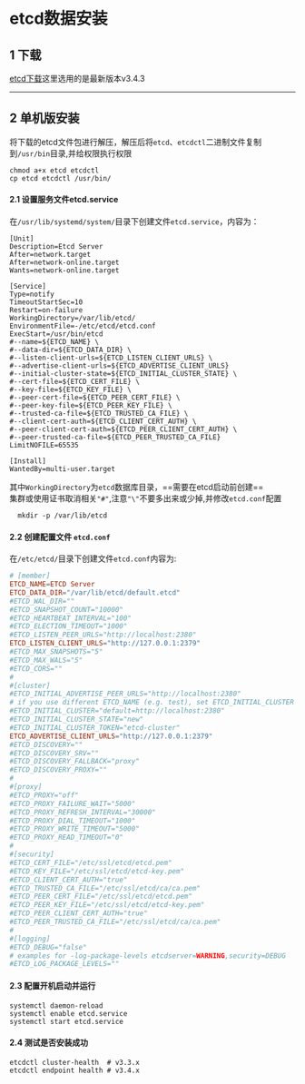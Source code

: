 
etcd数据安装
===

## 1 下载

[etcd下载](https://github.com/coreos/etcd/releases/)这里选用的是最新版本v3.4.3

---

## 2 单机版安装

将下载的etcd文件包进行解压，解压后将`etcd`、`etcdctl`二进制文件复制到`/usr/bin`目录,并给权限执行权限

```shell
chmod a+x etcd etcdctl
cp etcd etcdctl /usr/bin/
```

#### 2.1 设置服务文件etcd.service

在`/usr/lib/systemd/system/`目录下创建文件`etcd.service`，内容为：

```systemd
[Unit]
Description=Etcd Server
After=network.target
After=network-online.target
Wants=network-online.target

[Service]
Type=notify
TimeoutStartSec=10
Restart=on-failure
WorkingDirectory=/var/lib/etcd/
EnvironmentFile=-/etc/etcd/etcd.conf
ExecStart=/usr/bin/etcd
#--name=${ETCD_NAME} \
#--data-dir=${ETCD_DATA_DIR} \
#--listen-client-urls=${ETCD_LISTEN_CLIENT_URLS} \
#--advertise-client-urls=${ETCD_ADVERTISE_CLIENT_URLS}
#--initial-cluster-state=${ETCD_INITIAL_CLUSTER_STATE} \
#--cert-file=${ETCD_CERT_FILE} \
#--key-file=${ETCD_KEY_FILE} \
#--peer-cert-file=${ETCD_PEER_CERT_FILE} \
#--peer-key-file=${ETCD_PEER_KEY_FILE} \
#--trusted-ca-file=${ETCD_TRUSTED_CA_FILE} \
#--client-cert-auth=${ETCD_CLIENT_CERT_AUTH} \
#--peer-client-cert-auth=${ETCD_PEER_CLIENT_CERT_AUTH} \
#--peer-trusted-ca-file=${ETCD_PEER_TRUSTED_CA_FILE}
LimitNOFILE=65535

[Install]
WantedBy=multi-user.target
```

其中`WorkingDirectory`为`etcd`数据库目录，==需要在etcd启动前创建==  
集群或使用证书取消相关`"#"`,注意`"\"`不要多出来或少掉,并修改`etcd.conf`配置

```shell
  mkdir -p /var/lib/etcd
```

#### 2.2 创建配置文件 `etcd.conf`

在`/etc/etcd/`目录下创建文件`etcd.conf`内容为:

```conf
# [member]
ETCD_NAME=ETCD Server
ETCD_DATA_DIR="/var/lib/etcd/default.etcd"
#ETCD_WAL_DIR=""
#ETCD_SNAPSHOT_COUNT="10000"
#ETCD_HEARTBEAT_INTERVAL="100"
#ETCD_ELECTION_TIMEOUT="1000"
#ETCD_LISTEN_PEER_URLS="http://localhost:2380"
ETCD_LISTEN_CLIENT_URLS="http://127.0.0.1:2379"
#ETCD_MAX_SNAPSHOTS="5"
#ETCD_MAX_WALS="5"
#ETCD_CORS=""
#
#[cluster]
#ETCD_INITIAL_ADVERTISE_PEER_URLS="http://localhost:2380"
# if you use different ETCD_NAME (e.g. test), set ETCD_INITIAL_CLUSTER value for this name, i.e. "test=http://..."
#ETCD_INITIAL_CLUSTER="default=http://localhost:2380"
#ETCD_INITIAL_CLUSTER_STATE="new"
#ETCD_INITIAL_CLUSTER_TOKEN="etcd-cluster"
ETCD_ADVERTISE_CLIENT_URLS="http://127.0.0.1:2379"
#ETCD_DISCOVERY=""
#ETCD_DISCOVERY_SRV=""
#ETCD_DISCOVERY_FALLBACK="proxy"
#ETCD_DISCOVERY_PROXY=""
#
#[proxy]
#ETCD_PROXY="off"
#ETCD_PROXY_FAILURE_WAIT="5000"
#ETCD_PROXY_REFRESH_INTERVAL="30000"
#ETCD_PROXY_DIAL_TIMEOUT="1000"
#ETCD_PROXY_WRITE_TIMEOUT="5000"
#ETCD_PROXY_READ_TIMEOUT="0"
#
#[security]
#ETCD_CERT_FILE="/etc/ssl/etcd/etcd.pem"
#ETCD_KEY_FILE="/etc/ssl/etcd/etcd-key.pem"
#ETCD_CLIENT_CERT_AUTH="true"
#ETCD_TRUSTED_CA_FILE="/etc/ssl/etcd/ca/ca.pem"
#ETCD_PEER_CERT_FILE="/etc/ssl/etcd/etcd.pem"
#ETCD_PEER_KEY_FILE="/etc/ssl/etcd/etcd-key.pem"
#ETCD_PEER_CLIENT_CERT_AUTH="true"
#ETCD_PEER_TRUSTED_CA_FILE="/etc/ssl/etcd/ca/ca.pem"
#
#[logging]
#ETCD_DEBUG="false"
# examples for -log-package-levels etcdserver=WARNING,security=DEBUG
#ETCD_LOG_PACKAGE_LEVELS=""
```

#### 2.3 配置开机启动并运行

```shell
systemctl daemon-reload
systemctl enable etcd.service
systemctl start etcd.service
```

#### 2.4 测试是否安装成功

```shell
etcdctl cluster-health  # v3.3.x
etcdctl endpoint health # v3.4.x
```
